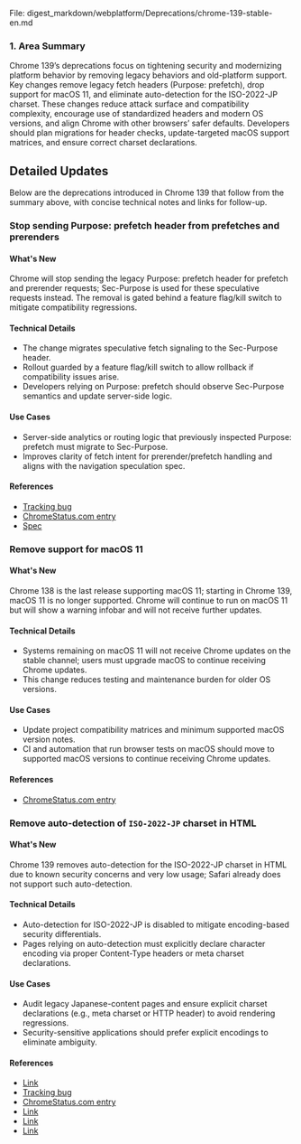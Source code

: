 File: digest_markdown/webplatform/Deprecations/chrome-139-stable-en.md

### 1. Area Summary

Chrome 139’s deprecations focus on tightening security and modernizing platform behavior by removing legacy behaviors and old-platform support. Key changes remove legacy fetch headers (Purpose: prefetch), drop support for macOS 11, and eliminate auto-detection for the ISO-2022-JP charset. These changes reduce attack surface and compatibility complexity, encourage use of standardized headers and modern OS versions, and align Chrome with other browsers’ safer defaults. Developers should plan migrations for header checks, update-targeted macOS support matrices, and ensure correct charset declarations.

## Detailed Updates

Below are the deprecations introduced in Chrome 139 that follow from the summary above, with concise technical notes and links for follow-up.

### Stop sending Purpose: prefetch header from prefetches and prerenders

#### What's New
Chrome will stop sending the legacy Purpose: prefetch header for prefetch and prerender requests; Sec-Purpose is used for these speculative requests instead. The removal is gated behind a feature flag/kill switch to mitigate compatibility regressions.

#### Technical Details
- The change migrates speculative fetch signaling to the Sec-Purpose header.
- Rollout guarded by a feature flag/kill switch to allow rollback if compatibility issues arise.
- Developers relying on Purpose: prefetch should observe Sec-Purpose semantics and update server-side logic.

#### Use Cases
- Server-side analytics or routing logic that previously inspected Purpose: prefetch must migrate to Sec-Purpose.
- Improves clarity of fetch intent for prerender/prefetch handling and aligns with the navigation speculation spec.

#### References
- [Tracking bug](https://issues.chromium.org/issues/420724819)
- [ChromeStatus.com entry](https://chromestatus.com/feature/5088012836536320)
- [Spec](https://wicg.github.io/nav-speculation/prerendering.html#interaction-with-fetch)

### Remove support for macOS 11

#### What's New
Chrome 138 is the last release supporting macOS 11; starting in Chrome 139, macOS 11 is no longer supported. Chrome will continue to run on macOS 11 but will show a warning infobar and will not receive further updates.

#### Technical Details
- Systems remaining on macOS 11 will not receive Chrome updates on the stable channel; users must upgrade macOS to continue receiving Chrome updates.
- This change reduces testing and maintenance burden for older OS versions.

#### Use Cases
- Update project compatibility matrices and minimum supported macOS version notes.
- CI and automation that run browser tests on macOS should move to supported macOS versions to continue receiving Chrome updates.

#### References
- [ChromeStatus.com entry](https://chromestatus.com/feature/4504090090143744)

### Remove auto-detection of `ISO-2022-JP` charset in HTML

#### What's New
Chrome 139 removes auto-detection for the ISO-2022-JP charset in HTML due to known security concerns and very low usage; Safari already does not support such auto-detection.

#### Technical Details
- Auto-detection for ISO-2022-JP is disabled to mitigate encoding-based security differentials.
- Pages relying on auto-detection must explicitly declare character encoding via proper Content-Type headers or meta charset declarations.

#### Use Cases
- Audit legacy Japanese-content pages and ensure explicit charset declarations (e.g., meta charset or HTTP header) to avoid rendering regressions.
- Security-sensitive applications should prefer explicit encodings to eliminate ambiguity.

#### References
- [Link](https://www.sonarsource.com/blog/encoding-differentials-why-charset-matters/)
- [Tracking bug](https://issues.chromium.org/issues/40089450)
- [ChromeStatus.com entry](https://chromestatus.com/feature/6576566521561088)
- [Link](https://creativecommons.org/licenses/by/4.0/)
- [Link](https://www.apache.org/licenses/LICENSE-2.0)
- [Link](https://developers.google.com/site-policies)
